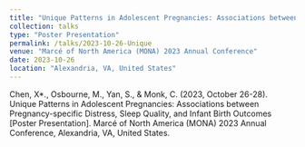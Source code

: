 ```yaml
---
title: "Unique Patterns in Adolescent Pregnancies: Associations between Pregnancy-specific Distress, Sleep Quality, and Infant Birth Outcomes"
collection: talks
type: "Poster Presentation"
permalink: /talks/2023-10-26-Unique
venue: "Marcé of North America (MONA) 2023 Annual Conference"
date: 2023-10-26
location: "Alexandria, VA, United States"
---
```


Chen, X*., Osbourne, M., Yan, S., & Monk, C. (2023, October 26-28). Unique Patterns in Adolescent Pregnancies: Associations between Pregnancy-specific Distress, Sleep Quality, and Infant Birth Outcomes [Poster Presentation]. Marcé of North America (MONA) 2023 Annual Conference, Alexandria, VA, United States.

